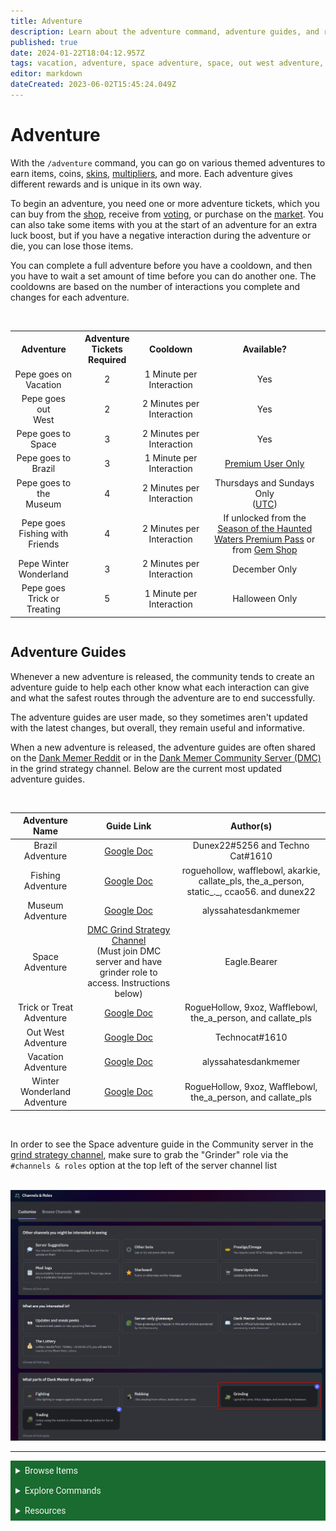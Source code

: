 ```yaml
---
title: Adventure
description: Learn about the adventure command, adventure guides, and rewards.
published: true
date: 2024-01-22T18:04:12.957Z
tags: vacation, adventure, space adventure, space, out west adventure, out west, brazil adventure, brazil, brasil, vacation adventure, pepe holidays, pepe winter wonderland, pepe goes trick or treating, pepe goes to the museum, pepe goes on vacation, pepe goes to brazil, halloween adventure, skins adventure, adventure guides, dank memer wiki, dankmemer wiki
editor: markdown
dateCreated: 2023-06-02T15:45:24.049Z
---
```


# Adventure
With the `/adventure` command, you can go on various themed adventures to earn items, coins, <a href="/Bot-features/Currency-Commands/Skins" target="_blank">skins</a>, <a href="/Bot-features/Currency-Commands/Multipliers" target="_blank">multipliers</a>, and more. 
Each adventure gives different rewards and is unique in its own way.

To begin an adventure, you need one or more adventure tickets, which you can buy from the <a href="/Bot-features/Currency-Commands/Basic-Commands#Shop" target="_blank">shop</a>, receive from <a href="/About-Dank-Memer/Vote" target="_blank">voting</a>, or purchase on the <a href="/Bot-features/Currency-Commands/Market" target="_blank">market</a>. You can also take some items with you at the start of an adventure for an extra luck boost, but if you have a negative interaction during the adventure or die, you can lose those items.

You can complete a full adventure before you have a cooldown, and then you have to wait a set amount of time before you can do another one. The cooldowns are based on the number of interactions you complete and changes for each adventure. 

<br>
<div style="overflow-x: auto;">
<center>
  <table >
    <th>Adventure </th>
    <th>Adventure Tickets <br> Required</th>
    <th>Cooldown</th>
    <th>Available?</th>
    <tr align=center>
      <td>Pepe goes on <br> Vacation</td>
      <td>2</td>
      <td>1 Minute per Interaction</td>
      <td>Yes</td>
    </tr>
    <tr align=center>
      <td>Pepe goes out <br> West</td>
      <td>2</td>
      <td>2 Minutes per Interaction</td>
      <td>Yes</td>
    </tr>
        <tr align=center>
      <td>Pepe goes to <br> Space </td>
      <td>3</td>
      <td>2 Minutes per Interaction</td>
      <td>Yes</td>
    </tr>
        <tr align=center>
      <td>Pepe goes to <br> Brazil</td>
      <td>3</td>
      <td>1 Minute per Interaction</td>
      <td><a href="/About-Dank-Memer/Premium-users" target="_blank">Premium User Only</a></td>
    </tr>
        <tr align=center>
      <td>Pepe goes to the <br> Museum</td>
      <td>4</td>
      <td>2 Minutes per Interaction</td>
      <td>Thursdays and Sundays Only <br> (<a href="https://www.timeanddate.com/worldclock/timezone/utc" target="_blank">UTC</a>)</td>
    </tr>
        <tr align=center>
      <td>Pepe goes <br> Fishing with Friends</td>
      <td>4</td>
      <td>2 Minutes per Interaction</td>
      <td>If unlocked from the <a href="/Bot-features/Currency-Commands/Grind-Commands/Fishing/Haunted" target="_blank">Season of the Haunted Waters Premium Pass</a> or from <a href="/Bot-features/Currency-Commands/Basic-Commands#GemShop" target="_blank">Gem Shop</a></td>
    </tr>
        <tr align=center>
      <td>Pepe Winter <br> Wonderland</td>
      <td>3</td>
      <td>2 Minutes per Interaction</td>
      <td>December Only</td>
    </tr>
    <tr align=center>
      <td>Pepe goes <br> Trick or Treating</td>
      <td>5</td>
      <td>1 Minute per Interaction</td>
      <td>Halloween Only</td>
    </tr>
  </table>
  </center>
</div>



## Adventure Guides
Whenever a new adventure is released, the community tends to create an adventure guide to help each other know what each interaction can give and what the safest routes through the adventure are to end successfully.

The adventure guides are user made, so they sometimes aren't updated with the latest changes, but overall, they remain useful and informative. 

When a new adventure is released, the adventure guides are often shared on the <a href="https://www.reddit.com/r/dankmemer/" target="_blank">Dank Memer Reddit</a> or in the <a href="https://discord.gg/memers" target="_blank">Dank Memer Community Server (DMC)</a> in the grind strategy channel. Below are the current most updated adventure guides.

<center>
  <br>
  
| Adventure Name | Guide Link | Author(s) |
|:----:|:----:|:----:|
| Brazil Adventure | <a href="https://docs.google.com/spreadsheets/d/1PQmwyLPm1dxTNidvPlMfwV-xmGi1_3mjPLk-QCDXlNE/edit#gid=0" target="_blank">Google Doc</a> | Dunex22#5256 and Techno Cat#1610 |
  | Fishing Adventure | <a href="https://docs.google.com/spreadsheets/d/1Ig7focYxJaITIDdoP7a22tI2Sm9HFOzBth-RYAONYac/edit?usp=sharing" target="_blank">Google Doc</a> | roguehollow, wafflebowl, akarkie, callate_pls, the_a_person, static_._, ccao56. and dunex22 |
| Museum Adventure | <a href="https://docs.google.com/spreadsheets/d/1MffBQskdCKXu3zCx9smLc_MepKg_BKldL7X5yhF0xr4/edit?usp=sharing" target="_blank">Google Doc</a> | alyssahatesdankmemer |
| Space Adventure | <a href="https://discord.com/channels/682809584985178135/1091017663054098573/1145313952235016192">DMC Grind Strategy Channel</a> <br> (Must join DMC server and have grinder role to access. Instructions below) | Eagle.Bearer |
| Trick or Treat Adventure | <a href="https://docs.google.com/spreadsheets/d/14AC-mmYNMrcdDGxfG2Nv0OAwq-Pkth1SIJuW3ADSXYQ/edit#gid=806653247" target="_blank">Google Doc</a> | RogueHollow, 9xoz, Wafflebowl, the_a_person, and callate_pls |
| Out West Adventure | <a href="https://docs.google.com/spreadsheets/d/1LVzQiBcTHRWL1_ZFzxs7j3mz1nzS2BDP-um5E6d24MA/edit?usp=sharing">Google Doc</a> | Technocat#1610 |
|Vacation Adventure | <a href="https://docs.google.com/spreadsheets/d/1MffBQskdCKXu3zCx9smLc_MepKg_BKldL7X5yhF0xr4/edit?usp=sharing" target="_blank">Google Doc</a> | alyssahatesdankmemer |
| Winter Wonderland Adventure | <a href="https://docs.google.com/spreadsheets/d/1xdCEPktTGcQG0HjEIrB6JrhMO58SocFNEl8KpvOAdzk/edit?usp=sharing" target="_blank">Google Doc</a> | RogueHollow, 9xoz, Wafflebowl, the_a_person, and callate_pls | 

  </center>
<br>

 In order to see the Space adventure guide in the Community server in the <a href="https://discord.com/channels/682809584985178135/1091017663054098573" target="_blank">grind strategy channel</a>, make sure to grab the "Grinder" role via the `#channels & roles` option at the top left of the server channel list</font>

<br>
<center>
  <img src="/bot-features/grinding/grinding.png" alt="Channels and Roles page in DMC." width=1069>
  </center>
  


---


<body>
  <details closed>
    <summary style="background-color:#196b2f; color:#F5F5F5; font: 14px Roboto; padding: 8px;">Browse Items</summary>
      <div style="text-align: center;">  
      <p style="font: 12px Roboto; padding: 0 8px 3px 8px;">
          <a href="/Items/Collectables" target="_blank">Collectables</a> &#x2022; <a href="/Items/Consumables" target="_blank">Consumables</a> &#x2022; <a href="/Items/Drops" target="_blank">Drops</a> &#x2022; <a href="/Items/Lootboxes" target="_blank">Lootboxes</a> &#x2022; <a href="/Items/Packs" target="_blank">Packs</a> &#x2022; <a href="/Items/Power-ups" target="_blank">Power-ups</a> &#x2022; <a href="/Items/Sellables" target="_blank">Sellables</a> &#x2022; <a href="/Items/Tools" target="_blank">Tools</a>
        </p>
         </div>
    </details>
</body>

<body>
  <details closed>
    <summary style="background-color:#196b2f; color:#F5F5F5; font: 14px Roboto; padding: 8px;">Explore Commands</summary>
    <details>
      <summary style="background-color:#72ad70; color:#000000; font: 12px Roboto; padding: 8px;">Currency Commands</summary>
      <div style="text-align: center;"> 
      <p style="font: 12px Roboto; padding: 0 8px 3px 8px;"> <a href="/Bot-features/Currency-Commands/Achievements" target="_blank">Achievements</a> &#x2022; <a href="/Bot-features/Currency-Commands/Advancements" target="_blank">Advancements - (</a> <a href="/Bot-features/Currency-Commands/Advancements#LevelRewards" target="_blank">Levels</a>, <a href="/Bot-features/Currency-Commands/Advancements#Omega" target="_blank">Omega</a>, <a href="/Bot-features/Currency-Commands/Advancements#Prestige" target="_blank">Prestige</a>, <a href="/Bot-features/Currency-Commands/Advancements/Upgrades" target="_blank">Upgrades</a>, <a href="/Bot-features/Currency-Commands/Advancements#Vote" target="_blank"> Vote</a>) <br> <a href="/Bot-features/Currency-Commands/Adventure" target="_blank">Adventure</a> &#x2022; <a href="/Bot-features/Currency-Commands/Badges" target="_blank">Badges</a> &#x2022; <a href="/Bot-features/Currency-Commands/Basic-Commands#Balance" target="_blank">Balance</a> &#x2022; <a href="/Bot-features/Currency-Commands/Rob-and-Heist#Bankrob" target="_blank">Bankrob</a> &#x2022; <a href="/Bot-features/Currency-Commands/Grind-Commands#Beg" target="_blank">Beg</a> &#x2022; <a href="/Bot-features/Currency-Commands/Bundles" target="_blank">Bundles</a> &#x2022; <a href="/Bot-features/Fun-Games-Image/Fun-and-Images#Compare" target="_blank">Compare</a> &#x2022; <a href="/Bot-features/Currency-Commands/Basic-Commands#Craft" target="_blank">Craft</a> &#x2022; <a href="/Bot-features/Currency-Commands/Grind-Commands#Crime" target="_blank">Crime</a> <br><a href="/Bot-features/Currency-Commands/Basic-Commands#Currencylog" target="_blank">Currencylog</a> &#x2022; <a href="/Bot-features/Currency-Commands/Basic-Commands#Daily" target="_blank">Daily</a> &#x2022; <a href="/Bot-features/Currency-Commands/Basic-Commands#Deposit" target="_blank">Deposit</a> &#x2022; <a href="/Bot-features/Currency-Commands/Grind-Commands#Dig" target="_blank">Dig</a> &#x2022; <a href="/Items/Drops" target="_blank">Drops</a> &#x2022; <a href="/Bot-features/Currency-Commands/Farm" target="_blank">Farm</a> &#x2022; <a href="/Bot-features/Currency-Commands/Grind-Commands#Fish" target="_blank">Fish</a> &#x2022; <a href="/Bot-features/Currency-Commands/Friends" target="_blank">Friends</a> &#x2022; <a href="/Bot-features/Currency-Commands/Serverevents-and-Giveaways#Giveaways" target="_blank">Giveaway</a> &#x2022; <a href="/Bot-features/Currency-Commands/Grind-Commands#Highlow" target="_blank">Highlow</a> <br> <a href="/Bot-features/Currency-Commands/Grind-Commands#Hunt" target="_blank">Hunt</a> &#x2022; <a href="/Bot-features/Currency-Commands/Basic-Commands#Inventory" target="_blank">Inventory</a> &#x2022; <a href="/Bot-features/Currency-Commands/Basic-Commands#Item" target="_blank">Item</a> &#x2022; <a href="/Bot-features/Currency-Commands/Leaderboards" target="_blank">Leaderboard</a> &#x2022; <a href="/Bot-features/Currency-Commands/Lotteries" target="_blank">Lottery</a> &#x2022; <a href="/Bot-features/Currency-Commands/Market" target="_blank">Market</a> &#x2022; <a href="/Bot-features/Currency-Commands/Marriage" target="_blank">Marriage</a> &#x2022; <a href="/Bot-features/Currency-Commands/Advancements/Upgrades#Monthly" target="_blank">Monthly</a> <br> <a href="/Bot-features/Currency-Commands/Multipliers" target="_blank">Multipliers</a> &#x2022; <a href="/Bot-features/Currency-Commands/Basic-Commands#Notifications" target="_blank">Notifications</a> &#x2022; <a href="/Bot-features/Currency-Commands/Pets" target="_blank">Pets</a>  &#x2022; <a href="/Bot-features/Currency-Commands/Grind-Commands#Postmemes" target="_blank">Postmemes</a> &#x2022; <a href="/Bot-features/Currency-Commands/Basic-Commands/Profile" target="_blank">Profile</a> &#x2022; <a href="/Bot-features/Currency-Commands/Quests" target="_blank">Quests</a> &#x2022; <a href="/Bot-features/Currency-Commands/Basic-Commands#Remove" target="_blank">Remove</a> &#x2022; <a href="/Bot-features/Currency-Commands/Rob-and-Heist#Rob" target="_blank">Rob</a> <br> <a href="/Bot-features/Currency-Commands/Grind-Commands#Scratch" target="_blank">Scratch</a> &#x2022; <a href="/Bot-features/Currency-Commands/Grind-Commands#Search" target="_blank">Search</a> &#x2022; <a href="/Bot-features/Currency-Commands/Serverevents-and-Giveaways#Serverevents" target="_blank">Serverevents</a> &#x2022; <a href="/Bot-features/Currency-Commands/Basic-Commands#Shop" target="_blank">Shop</a> &#x2022; <a href="/Bot-features/Currency-Commands/Basic-Commands/Profile#Showcase" target="_blank">Showcase</a> &#x2022; <a href="/Bot-features/Currency-Commands/Skins" target="_blank">Skins</a> &#x2022; <a href="/Bot-features/Currency-Commands/Grind-Commands#Stream" target="_blank">Stream</a> &#x2022; <a href="/Bot-features/Utility-and-Config-Commands/Utility-Commands#Taxcalc" target="_blank">Taxcalc</a> <br> <a href="/Bot-features/Currency-Commands/Basic-Commands/Profile#Titles" target="_blank">Title</a> &#x2022; <a href="/Bot-features/Currency-Commands/Basic-Commands#Use" target="_blank">Use</a> &#x2022; <a href="/Bot-features/Currency-Commands/Basic-Commands#Vacation" target="_blank">Vacation</a> &#x2022; <a href="/Bot-features/Fun-Games-Image/Games-and-Wagers#Wagers" target="_blank">Wager</a> &#x2022; <a href="/About-Dank-Memer/Premium-users#Weekly" target="_blank">Weekly</a> &#x2022; <a href="/Bot-features/Currency-Commands/Basic-Commands#Withdraw" target="_blank">Withdraw</a> &#x2022; <a href="/Bot-features/Currency-Commands/Work" target="_blank">Work</a> </p>
      </div>
    </details>
    <details>
      <summary style="background-color:#72ad70; color:#000000; font: 12px Roboto; padding: 8px;">Fun, Game, and Image Commands</summary>
      <div style="text-align: center;"> 
      <p style="font: 12px Roboto; padding: 0 8px 3px 8px;"><a href="/Bot-features/Fun-Games-Image/Fun-and-Images#Ball" target="_blank">8ball</a> &#x2022; <a href="/Bot-features/Fun-Games-Image/Fun-and-Images#Animals" target="_blank">Animals</a> &#x2022;  <a href="/Bot-features/Fun-Games-Image/Fun-and-Images#Clap" target="_blank">Clap</a> &#x2022; <a href="/Bot-features/Fun-Games-Image/Games-and-Wagers#Fight" target="_blank">Fight</a> &#x2022; <a href="/Bot-features/Fun-Games-Image/Games-and-Wagers#Games" target="_blank">Game</a> &#x2022; <a href="/Bot-features/Fun-Games-Image/Fun-and-Images#Image" target="_blank">Image</a> &#x2022;  <a href="/Bot-features/Fun-Games-Image/Fun-and-Images#Meme" target="_blank">Meme</a> &#x2022;  <a href="/Bot-features/Fun-Games-Image/Fun-and-Images#Rate" target="_blank">Rate</a> &#x2022; <a href="/Bot-features/Fun-Games-Image/Fun-and-Images#Trivia" target="_blank">Trivia</a> &#x2022;  <a href="/Bot-features/Fun-Games-Image/Fun-and-Images#Xkcd" target="_blank">Xkcd</a> </p>
      </div>
    </details>
    <details>
      <summary style="background-color:#72ad70; color:#000000; font: 12px Roboto,sans-serif; padding: 8px;">Utility and Config Commands</summary>
      <div style="text-align: center;"> 
      <p style="font: 12px Roboto; padding: 0 8px 3px 8px;">
        <a href="/Bot-features/Utility-and-Config-Commands/Config-Commands#Alert" target="_blank">Alert</a> &#x2022; <a href="/Bot-features/Utility-and-Config-Commands/Config-Commands#Audit" target="_blank">Audit</a> &#x2022; <a href="/Bot-features/Utility-and-Config-Commands/Config-Commands#Automeme" target="_blank">Automeme</a> &#x2022; <a href="/Bot-features/Utility-and-Config-Commands/Config-Commands#Block" target="_blank">Block</a> &#x2022; <a href="/Bot-features/Utility-and-Config-Commands/Config-Commands#Disableuse" target="_blank">Disableuse</a> &#x2022; <a href="/Bot-features/Utility-and-Config-Commands/Config-Commands#Flow" target="_blank">Flow</a> &#x2022; <a href="/Resources/help" target="_blank">Help</a> &#x2022; <a href="/Bot-features/Utility-and-Config-Commands/Utility-Commands#Invite" target="_blank">Invite</a> &#x2022; <a href="/About-Dank-Memer/About-the-bot#Partners" target="_blank">Partners</a> &#x2022; <a href="/Bot-features/Utility-and-Config-Commands/Utility-Commands#Ping" target="_blank">Ping</a> <br> <a href="/About-Dank-Memer/Premium-users#PremiumCommands" target="_blank">Premium</a> &#x2022; <a href="/Bot-features/Utility-and-Config-Commands/Utility-Commands#Reminders" target="_blank">Reminder</a> &#x2022; <a href="/Resources/Reports-and-appeals" target="_blank">Report</a> &#x2022; <a href="/Bot-features/Utility-and-Config-Commands/Utility-Commands#Reset" target="_blank">Resetmydata</a> &#x2022; <a href="/Bot-features/Utility-and-Config-Commands/Config-Commands#ServerSettings" target="_blank">Serversettings</a> &#x2022; <a href="/Bot-features/Utility-and-Config-Commands/Config-Commands#Settings" target="_blank">Settings</a> &#x2022; <a href="/Bot-features/Utility-and-Config-Commands/Utility-Commands#Usage" target="_blank">Usage</a> &#x2022; <a href="/About-Dank-Memer/Vote" target="_blank">Vote</a></p>
      </div>
    </details>
  </details>
</body>
    

<body>
  <details closed>
    <summary style="background-color:#196b2f; color:#F5F5F5; font: 14px Roboto, sans-serif; padding: 8px;">Resources</summary>
      <div style="text-align: center;">  
      <p style="font: 12px Roboto, sans-serif; padding: 0 8px 3px 8px;"><a href="/Resources/FAQ" target="_blank">Frequently Asked Questions (FAQ) </a> &#x2022;  <a href="/About-Dank-Memer/Bot-rules" target="_blank">Bot Rules</a> &#x2022; <a href="/Resources/Bot-tutorials" target="_blank">Bot Tutorials</a> <br> <a href="/Resources/Changelog" target="_blank">Changelog</a> &#x2022; <a href="/Resources/Community-made-tools" target="_blank">Community Made Tools</a> <br> <a href="/Resources/Dank-Blog" target="_blank">Dank Blog</a> &#x2022; <a href="/Resources/help" target="_blank">Help Commands</a> &#x2022; <a href="/Resources/Reports-and-appeals" target="_blank">Reports and Appeals</a>
        </p>
         </div>
    </details>
</body>
